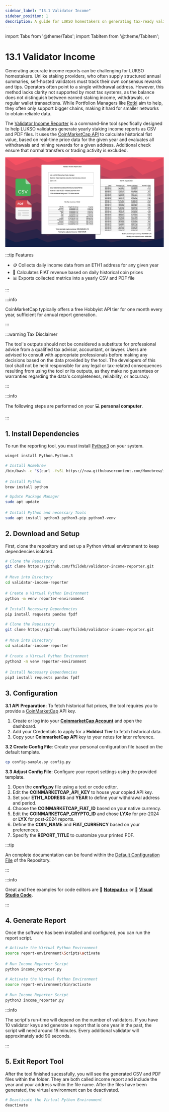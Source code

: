 ```yaml
---
sidebar_label: "13.1 Validator Income"
sidebar_position: 1
description: A guide for LUKSO homestakers on generating tax-ready validator income reports using the Validator Income Reporter tool and CoinMarketCap API.
---
```


import Tabs from '@theme/Tabs';
import TabItem from '@theme/TabItem';

# 13.1 Validator Income

Generating accurate income reports can be challenging for LUKSO homestakers. Unlike staking providers, who often supply structured annual summaries, self-hosted validators must track their own consensus rewards and tips. Operators often point to a single withdrawal address. However, this method lacks clarity not supported by most tax systems, as the balance does not distinguish between earned staking income, withdrawals, or regular wallet transactions. While Portfolion Managers like [Rotki](https://rotki.com/) aim to help, they often only support bigger chains, making it hard for smaller networks to obtain reliable data.

The [Validator Income Reporter](https://github.com/fhildeb/validator-income-reporter) is a command-line tool specifically designed to help LUKSO validators generate yearly staking income reports as CSV and PDF files. It uses the [CoinMarketCap API](https://coinmarketcap.com/api/documentation/v1/) to calculate historical fiat value, based on real-time price data for the given year and evaluates all withdrawals and mining rewards for a given address. Additional check ensure that normal transfers or trading activity is excluded.

![Income Reporter Preview](/img/guides/reports/income-reporter.png)

:::tip Features

- 🪙 Collects daily income data from an ETH1 address for any given year
- 💸 Calculates FIAT revenue based on daily historical coin prices
- 📊 Exports collected metrics into a yearly CSV and PDF file

:::

:::info

CoinMarketCap typically offers a free Hobbyist API tier for one month every year, sufficient for annual report generation.

:::

:::warning Tax Disclaimer

The tool's outputs should not be considered a substitute for professional advice from a qualified tax advisor, accountant, or lawyer. Users are advised to consult with appropriate professionals before making any decisions based on the data provided by the tool. The developers of this tool shall not be held responsible for any legal or tax-related consequences resulting from using the tool or its outputs, as they make no guarantees or warranties regarding the data's completeness, reliability, or accuracy.

:::

:::info

The following steps are performed on your 💻 **personal computer**.

:::

## 1. Install Dependencies

To run the reporting tool, you must install [Python3](https://www.python.org/) on your system.

<Tabs groupId="os">
  <TabItem value="windows" label="Windows" default>

```sh
winget install Python.Python.3
```

</TabItem> <TabItem value="mac" label="Mac">

```sh
# Install Homebrew
/bin/bash -c "$(curl -fsSL https://raw.githubusercontent.com/Homebrew/install/HEAD/install.sh)"

# Install Python
brew install python
```

</TabItem>
<TabItem value="linux" label="Linux">

```sh
# Update Package Manager
sudo apt update

# Install Python and necessary Tools
sudo apt install python3 python3-pip python3-venv
```

</TabItem>
</Tabs>

## 2. Download and Setup

First, clone the repository and set up a Python virtual environment to keep dependencies isolated.

<Tabs groupId="os">
  <TabItem value="windows" label="Windows" default>

```sh
# Clone the Repository
git clone https://github.com/fhildeb/validator-income-reporter.git

# Move into Directory
cd validator-income-reporter

# Create a Virtual Python Environment
python -m venv reporter-environment

# Install Necessary Dependencies
pip install requests pandas fpdf
```

</TabItem> <TabItem value="mac-linux" label="Mac and Linux">

```sh
# Clone the Repository
git clone https://github.com/fhildeb/validator-income-reporter.git

# Move into Directory
cd validator-income-reporter

# Create a Virtual Python Environment
python3 -m venv reporter-environment

# Install Necessary Dependencies
pip3 install requests pandas fpdf
```

</TabItem>
</Tabs>

## 3. Configuration

**3.1 API Preparation**: To fetch historical fiat prices, the tool requires you to provide a [CoinMarketCap](https://coinmarketcap.com/api/) API key.

1. Create or log into your [**CoinmarketCap Account**](https://coinmarketcap.com/api/) and open the dashboard.
2. Add your Credentials to apply for a **Hobbist Tier** to fetch historical data.
3. Copy your **CoinmarketCap API** key to your notes for later reference.

**3.2 Create Config File**: Create your personal configuration file based on the default template.

```bash
cp config-sample.py config.py
```

**3.3 Adjust Config File**: Configure your report settings using the provided template.

1. Open the **config.py** file using a text or code editor.
2. Edit the **COINMARKETCAP_API_KEY** to house your copied API key.
3. Set your **ETH1_ADDRESS** and **YEAR** to define your withdrawal address and period.
4. Choose the **COINMARKETCAP_FIAT_ID** based on your native currency.
5. Edit the **COINMARKETCAP_CRYPTO_ID** and chose **LYXe** for pre-2024 or **LYX** for post-2024 reports.
6. Define the **COIN_NAME** and **FIAT_CURRENCY** based on your preferences.
7. Specify the **REPORT_TITLE** to customize your printed PDF.

:::tip

An complete documentation can be found within the [Default Configuration File](https://github.com/fhildeb/validator-income-reporter/blob/main/config-sample.py) of the Repository.

:::

:::info

Great and free examples for code editors are 🦎 [**Notepad++**](https://notepad-plus-plus.org/) or 🔹 [**Visual Studio Code**](https://code.visualstudio.com/).

:::

## 4. Generate Report

Once the software has been installed and configured, you can run the report script.

<Tabs groupId="os">
  <TabItem value="windows" label="Windows" default>

```bash
# Activate the Virtual Python Environment
source report-environment\Scripts\activate

# Run Income Reporter Script
python income_reporter.py
```

</TabItem> <TabItem value="mac-linux" label="Mac and Linux">

```bash
# Activate the Virtual Python Environment
source report-environment/bin/activate

# Run Income Reporter Script
python3 income_reporter.py
```

</TabItem>
</Tabs>

:::info

The script's run-time will depend on the number of validators. If you have 10 validator keys and generate a report that is one year in the past, the script will need around 18 minutes. Every additional validator will approximately add 90 seconds.

:::

## 5. Exit Report Tool

After the tool finished sucessfully, you will see the generated CSV and PDF files within the folder. They are both called income report and include the year and your address within the file name. After the files have been generated, the virtual environment can be deactivated.

```bash
# Deactivate the Virtual Python Environment
deactivate
```
